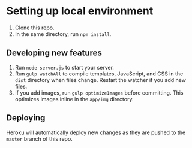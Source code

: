 # Setting up local environment

1. Clone this repo.
2. In the same directory, run `npm install`.

## Developing new features

1. Run `node server.js` to start your server.
2. Run `gulp watchAll` to compile templates, JavaScript, and CSS in the `dist` directory when files change. Restart the watcher if you add new files.
3. If you add images, run `gulp optimizeImages` before committing. This optimizes images inline in the `app/img` directory.

## Deploying

Heroku will automatically deploy new changes as they are pushed to the `master` branch of this repo.
